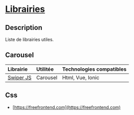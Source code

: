 # [Librairies](../readme.md)

## Description

Liste de librairies utiles.

## Carousel

| Librairie | Utilitée | Technologies compatibles |
|:--|:--|:--|
| [Swiper JS](https://swiperjs.com/) | Carousel | Html, Vue, Ionic |

## Css

* [https://freefrontend.com](https://freefrontend.com)
